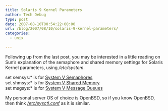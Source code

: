 ```yaml
---
title: Solaris 9 Kernel Parameters
author: Tech Debug
type: post
date: 2007-08-10T00:54:22+00:00
url: /blog/2007/08/10/solaris-9-kernel-parameters/
categories:
  - unix

---
```

Following up from the last post, you may be interested in a little reading on Sun&#8217;s explanation of the semaphore and shared memory settings for Solaris Kernel parameters, using _/etc/system_.

set semsys:* is for [System V Semaphores][1]  
set shmsys:* is for [System V Shared Memory][2]  
set msgsys:* is for [System V Message Queues][3]

My personal server OS of choice is OpenBSD, so if you know OpenBSD, then think _[/etc/sysctl.conf][4]_ as it is similar.

 [1]: http://docs.sun.com/app/docs/doc/806-4015/6jd4gh8f6?a=view "docs.sun.com: Solaris Tunable Parameters Reference Manual"
 [2]: http://docs.sun.com/app/docs/doc/806-4015/6jd4gh8f7?a=view "docs.sun.com: Solaris Tunable Parameters Reference Manual"
 [3]: http://docs.sun.com/app/docs/doc/806-4015/6jd4gh8f5?a=view "docs.sun.com: Solaris Tunable Parameters Reference Manual"
 [4]: http://www.openbsd.org/cgi-bin/man.cgi?query=sysctl.conf&sektion=5 "Manual Pages: sysctl.conf"